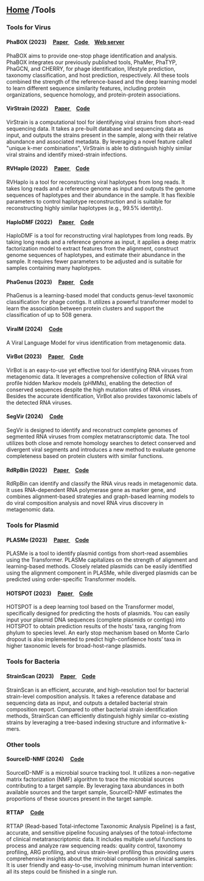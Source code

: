## <a href="https://yannisun.github.io/">Home</a>  /Tools  


### Tools for Virus 

#### PhaBOX (2023) &nbsp; &nbsp; <a href="https://academic.oup.com/bioinformaticsadvances/article/3/1/vbad101/7235573?login=true"> <u>Paper</u> </a> &nbsp; &nbsp; <a href="https://github.com/KennthShang/PhaBOX"> <u>Code</u> </a> &nbsp; &nbsp; <a href="https://phage.ee.cityu.edu.hk/"> <u>Web server</u> </a> 
PhaBOX aims to provide one-stop phage identification and analysis. PhaBOX integrates our previously published tools, PhaMer, PhaTYP, PhaGCN, and CHERRY, for phage identification, lifestyle prediction, taxonomy classification, and host prediction, respectively. All these tools combined the strength of the reference-based and the deep learning model to learn different sequence similarity features, including protein organizations, sequence homology, and protein-protein associations.


#### VirStrain (2022)  &nbsp; &nbsp; <a href="https://genomebiology.biomedcentral.com/articles/10.1186/s13059-022-02609-x"> <u>Paper</u> </a>  &nbsp; &nbsp; <a href="https://github.com/dhcai21/RVHaplo](https://github.com/liaoherui/VirStrain"> <u>Code</u> </a>
VirStrain is a computational tool for identifying viral strains from short-read sequencing data. It takes a pre-built database and sequencing data as input, and outputs the strains present in the sample, along with their relative abundance and associated metadata. By leveraging a novel feature called "unique k-mer combinations", VirStrain is able to distinguish highly similar viral strains and identify mixed-strain infections.


#### RVHaplo (2022)  &nbsp; &nbsp; <a href="https://academic.oup.com/bioinformatics/article/38/8/2127/6528317"> <u>Paper</u> </a>  &nbsp; &nbsp; <a href="https://github.com/dhcai21/RVHaplo"> <u>Code</u> </a>
RVHaplo is a tool for reconstructing viral haplotypes from long reads. It takes long reads and a reference genome as input and outputs the genome sequences of haplotypes and their abundance in the sample. It has flexible parameters to control haplotype reconstruction and is suitable for reconstructing highly similar haplotypes (e.g., 99.5% identity).


#### HaploDMF (2022) &nbsp; &nbsp; <a href="https://academic.oup.com/bioinformatics/article/38/24/5360/6780015"> <u>Paper</u> </a>  &nbsp; &nbsp; <a href="https://github.com/dhcai21/HaploDMF"> <u>Code</u> </a>
HaploDMF is a tool for reconstructing viral haplotypes from long reads. By taking long reads and a reference genome as input, it applies a deep matrix factorization model to extract features from the alignment, construct genome sequences of haplotypes, and estimate their abundance in the sample. It requires fewer parameters to be adjusted and is suitable for samples containing many haplotypes.

#### PhaGenus (2023) &nbsp; &nbsp; <a href="https://academic.oup.com/bib/article/24/6/bbad408/7420494?login=true#425616568"> <u>Paper</u> </a>  &nbsp; &nbsp; <a href="https://github.com/jiaojiaoguan/phagenus"> <u>Code</u> </a>
PhaGenus is a learning-based model that conducts genus-level taxonomic classification for phage contigs. It utilizes a powerful transformer model to learn the association between protein clusters and support the classification of up to 508 genera. 


#### ViralM (2024) &nbsp; &nbsp; <a href="https://github.com/ChengPENG-wolf/ViraLM"> Code </a>
A Viral Language Model for virus identification from metagenomic data. 

#### VirBot (2023) &nbsp; &nbsp; <a href="https://doi.org/10.1093/bioinformatics/btad093"> <u>Paper</u> </a>  &nbsp; &nbsp; <a href="https://github.com/GreyGuoweiChen/VirBot"> <u>Code</u> </a>
VirBot is an easy-to-use yet effective tool for identifying RNA viruses from metagenomic data. It leverages a comprehensive collection of RNA viral profile hidden Markov models (pHMMs), enabling the detection of conserved sequences despite the high mutation rates of RNA viruses. Besides the accurate identification, VirBot also provides taxonomic labels of the detected RNA viruses.

#### SegVir (2024) &nbsp; &nbsp; <a href="https://github.com/HubertTang/SegVir"> <u>Code</u> </a>
SegVir is designed to identify and reconstruct complete genomes of segmented RNA viruses from complex metatranscriptomic data. The tool utilizes both close and remote homology searches to detect conserved and divergent viral segments and introduces a new method to evaluate genome completeness based on protein clusters with similar functions.

#### RdRpBin (2022) &nbsp; &nbsp; <a href="https://doi.org/10.1093/bib/bbac011"> <u>Paper</u> </a>  &nbsp; &nbsp; <a href="https://github.com/HubertTang/RdRpBin"> <u>Code</u> </a>
RdRpBin can identify and classify the RNA virus reads in metagenomic data. It uses RNA-dependent RNA polymerase gene as marker gene, and combines alignment-based strategies and graph-based learning models to do viral composition analysis and novel RNA virus discovery in metagenomic data.

### Tools for Plasmid

#### PLASMe (2023) &nbsp; &nbsp; <a href="https://doi.org/10.1093/nar/gkad578"> <u>Paper</u> </a>  &nbsp; &nbsp; <a href="https://github.com/HubertTang/PLASMe"> <u>Code</u> </a>
PLASMe is a tool to identify plasmid contigs from short-read assemblies using the Transformer. PLASMe capitalizes on the strength of alignment and learning-based methods. Closely related plasmids can be easily identified using the alignment component in PLASMe, while diverged plasmids can be predicted using order-specific Transformer models.

#### HOTSPOT (2023) &nbsp; &nbsp; <a href="https://academic.oup.com/bioinformatics/article/39/5/btad283/7136643?login=true"> <u>Paper</u> </a>  &nbsp; &nbsp; <a href="https://github.com/Orin-beep/HOTSPOT"> <u>Code</u> </a>

HOTSPOT is a deep learning tool based on the Transformer model, specifically designed for predicting the hosts of plasmids. You can easily input your plasmid DNA sequences (complete plasmids or contigs) into HOTSPOT to obtain prediction results of the hosts' taxa, ranging from phylum to species level. An early stop mechanism based on Monte Carlo dropout is also implemented to predict high-confidence hosts’ taxa in higher taxonomic levels for broad-host-range plasmids.

### Tools for Bacteria

#### StrainScan (2023) &nbsp; &nbsp; <a href="https://microbiomejournal.biomedcentral.com/articles/10.1186/s40168-023-01615-w"> <u>Paper</u> </a>  &nbsp; &nbsp; <a href="https://github.com/liaoherui/StrainScan"> <u>Code</u> </a>

StrainScan is an efficient, accurate, and high-resolution tool for bacterial strain-level composition analysis. It takes a reference database and sequencing data as input, and outputs a detailed bacterial strain composition report. Compared to other bacterial strain identification methods, StrainScan can efficiently distinguish highly similar co-existing strains by leveraging a tree-based indexing structure and informative k-mers.


### Other tools
#### SourceID-NMF (2024)  &nbsp; &nbsp; <a href="https://github.com/ZiyiHuang0708/SourceID-NMF"> <u>Code</u> </a>
SourceID-NMF is a microbial source tracking tool. It utilizes a non-negative matrix factorization (NMF) algorithm to trace the microbial sources contributing to a target sample. By leveraging taxa abundances in both available sources and the target sample, SourceID-NMF estimates the proportions of these sources present in the target sample.

#### RTTAP &nbsp; &nbsp; <a href="https://github.com/weijiang34/RTTAP"> <u>Code</u> </a>

RTTAP (Read-based Total-infectome Taxonomic Analysis Pipeline) is a fast, accurate, and sensitive pipeline focusing analyses of the totoal-infectome of clinical metatranscriptomic data. It includes multiple useful functions to process and analyze raw sequencing reads: quality control, taxonomy profiling, ARG profiling, and virus strain-level profiling thus providing users comprehensive insights about the microbial composition in clinical samples. It is user friendly and easy-to-use, involving minimum human intervention: all its steps could be finished in a single run. 



